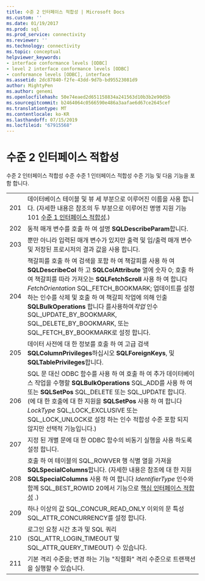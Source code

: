 ```yaml
---
title: 수준 2 인터페이스 적합성 | Microsoft Docs
ms.custom: ''
ms.date: 01/19/2017
ms.prod: sql
ms.prod_service: connectivity
ms.reviewer: ''
ms.technology: connectivity
ms.topic: conceptual
helpviewer_keywords:
- interface conformance levels [ODBC]
- level 2 interface conformance levels [ODBC]
- conformance levels [ODBC], interface
ms.assetid: 2dc87840-f2fe-43dd-9d7b-bd95523081d9
author: MightyPen
ms.author: genemi
ms.openlocfilehash: 50e74eaed2d651158834a241563d10b3b2e90d5b
ms.sourcegitcommit: b2464064c0566590e486a3aafae6d67ce2645cef
ms.translationtype: MT
ms.contentlocale: ko-KR
ms.lasthandoff: 07/15/2019
ms.locfileid: "67915568"
---
```

# <a name="level-2-interface-conformance"></a>수준 2 인터페이스 적합성
수준 2 인터페이스 적합성 수준 수준 1 인터페이스 적합성 수준 기능 및 다음 기능을 포함 합니다.  
  
|||  
|-|-|  
|201|데이터베이스 테이블 및 뷰 세 부분으로 이루어진 이름을 사용 합니다. (자세한 내용은 참조의 두 부분으로 이루어진 명명 지원 기능 101 [수준 1 인터페이스 적합성](../../../odbc/reference/develop-app/level-1-interface-conformance.md).)|  
|202|동적 매개 변수를 호출 하 여 설명 **SQLDescribeParam**합니다.|  
|203|뿐만 아니라 입력된 매개 변수가 있지만 출력 및 입/출력 매개 변수 및 저장된 프로시저의 결과 값을 사용 합니다.|  
|204|책갈피를 호출 하 여 검색을 포함 하 여 책갈피를 사용 하 여 **SQLDescribeCol** 하 고 **SQLColAttribute** 열에 숫자 0; 호출 하 여 책갈피를 따라 가져오는 **SQLFetchScroll** 사용 하 여 합니다 *FetchOrientation* SQL_FETCH_BOOKMARK; 업데이트를 설정 하는 인수를 삭제 및 호출 하 여 책갈피 작업에 의해 인출 **SQLBulkOperations** 합니다 를사용하여*작업* 인수 SQL_UPDATE_BY_BOOKMARK, SQL_DELETE_BY_BOOKMARK, 또는 SQL_FETCH_BY_BOOKMARK로 설정 합니다.|  
|205|데이터 사전에 대 한 정보를 호출 하 여 고급 검색 **SQLColumnPrivileges**하십시오 **SQLForeignKeys**, 및 **SQLTablePrivileges**합니다.|  
|206|SQL 문 대신 ODBC 함수를 사용 하 여 호출 하 여 추가 데이터베이스 작업을 수행할 **SQLBulkOperations** SQL_ADD를 사용 하 여 또는 **SQLSetPos** SQL_DELETE 또는 SQL_UPDATE 합니다. (에 대 한 호출에 대 한 지원을 **SQLSetPos** 사용 하 여 합니다 *LockType* SQL_LOCK_EXCLUSIVE 또는 SQL_LOCK_UNLOCK로 설정 하는 인수 적합성 수준 포함 되지 않지만 선택적 기능입니다.)|  
|207|지정 된 개별 문에 대 한 ODBC 함수의 비동기 실행을 사용 하도록 설정 합니다.|  
|208|호출 하 여 테이블의 SQL_ROWVER 행 식별 열을 가져올 **SQLSpecialColumns**합니다. (자세한 내용은 참조에 대 한 지원 **SQLSpecialColumns** 사용 하 여 합니다 *IdentifierType* 인수와 함께 SQL_BEST_ROWID 20에서 기능으로 [핵심 인터페이스 적합성](../../../odbc/reference/develop-app/core-interface-conformance.md) .)|  
|209|하나 이상의 값 SQL_CONCUR_READ_ONLY 이외의 문 특성 SQL_ATTR_CONCURRENCY를 설정 합니다.|  
|210|로그인 요청 시간 초과 및 SQL 쿼리 (SQL_ATTR_LOGIN_TIMEOUT 및 SQL_ATTR_QUERY_TIMEOUT) 수 있습니다.|  
|211|기본 격리 수준을; 변경 하는 기능 "직렬화" 격리 수준으로 트랜잭션을 실행할 수 있습니다.|

